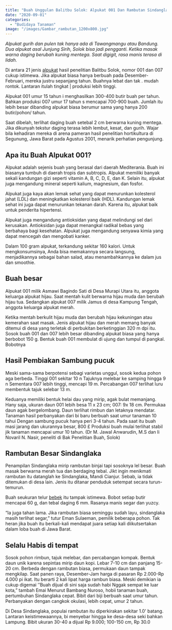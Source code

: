 ```yaml
---
title: "Buah Unggulan Balitbu Solok: Alpukat 001 Dan Rambutan Sindanglaka"
date: "2020-09-01"
categories: 
  - "Budidaya Tanaman"
image: "/images/Gambar_rambutan_1200x800.jpg"
---
```


_Alpukat gurih dan pulen tak hanya ada di Tawangmangu atau Bandung. Dua alpukat asal Junjung Sirih, Solok bisa jadi pengganti. Ketika masak warna daging berubah kuning mentega. Saat digigit, rasa manis terasa di lidah._

Di antara 21 jenis [alpukat](http://localhost/mitra/topik/alpukat "alpukat") hasil penelitian Balitbu Solok, nomor 001 dan 007 cukup istimewa. Jika alpukat biasa hanya berbuah pada Desember-Februari, mereka justru sepanjang tahun. Buahnya lebat dan tak . mudah rontok. Lantaran itulah tingkat | produksi lebih tinggi.

Alpukat 001 umur 15 tahun i menghasilkan 300-400 butir buah per tahun. Bahkan produksi 007 umur 17 tahun s mencapai 700-900 buah. Jumlah itu lebih besar dibanding alpukat biasa berumur sama yang hanya 200 butir/pohon/ tahun.

Saat dibelah, terlihat daging buah setebal 2 cm berwarna kuning mentega. Jika dikunyah tekstur daging terasa lebih lembut, kesat, dan gurih. Wajar bila kehadiran mereka di arena pameran hasil penelitian hortikultura di Segunung, Jawa Barat pada Agustus 2001, menarik perhatian pengunjung.

## Apa itu Buah Alpukat 001?

Alpukat adalah sejenis buah yang berasal dari daerah Mediterania. Buah ini biasanya tumbuh di daerah tropis dan subtropis. Alpukat memiliki banyak sekali kandungan gizi seperti vitamin A, B, C, D, E, dan K. Selain itu, alpukat juga mengandung mineral seperti kalium, magnesium, dan fosfor.

Alpukat juga kaya akan lemak sehat yang dapat menurunkan kolesterol jahat (LDL) dan meningkatkan kolesterol baik (HDL). Kandungan lemak sehat ini juga dapat menurunkan tekanan darah. Karena itu, alpukat baik untuk penderita hipertensi.

Alpukat juga mengandung antioksidan yang dapat melindungi sel dari kerusakan. Antioksidan juga dapat menangkal radikal bebas yang berbahaya bagi kesehatan. Alpukat juga mengandung senyawa kimia yang dapat mencegah dan mengobati kanker.

Dalam 100 gram alpukat, terkandung sekitar 160 kalori. Untuk mengkonsumsinya, Anda bisa memakannya secara langsung, menjadikannya sebagai bahan salad, atau menambahkannya ke dalam jus dan smoothie.

## Buah besar

Alpukat 001 milik Asmawi Bagindo Sati di Desa Murapi Utara itu, anggota keluarga alpukat hijau. Saat mentah kulit berwarna hijau muda dan berubah hijau tua. Sedangkan alpukat 007 milik Jamus di desa Kampung Tengah, anggota keluarga alpukat merah.

Ketika mentah berkulit hijau muda dan berubah hijau kekuningan atau kemerahan saat masak. Jenis alpukat hijau dan merah memang banyak ditemui di desa yang terletak di perbukitan berketinggian 320 m dpi itu. Sosok buah 001 dan 007 lebih besar dibanding alpukat biasa yang hanya berbobot 150 g. Bentuk buah 001 membulat di ujung dan tumpul di pangkal. Bobotnya

## Hasil Pembiakan Sambung pucuk

Meski sama-sama berpotensi sebagi varietas unggul, sosok kedua pohon aga berbeda. Tinggi 001 sekitar 10 n Tajuknya melebar ke samping hingga 9 n Sementara 007 lebih tinggi, mencapi 19 m. Percabangan 007 terlihat luru membentuk tajuk selebar 13 m.

Keduanya memiliki bentuk helai dau yang mirip, agak bulat memanjang. Hany saja, ukuran daun 001 lebih besa 11 x 23 cm; 007: 9x 18 cm. Permukaa daun agak bergelombang. Daun terlihat rimbun dan letaknya mendatar. Tanaman hasil perbanyakan dari bi baru berbuah saat umur tanaman 10 tahui Dengan sambung pucuk hanya peri 3-4 tahun. Pada saat itu buah masi jarang dan ukurannya besar, 800 £ Produksi buah mulai terlihat stabil jik tanaman mencapai umur 10 tahun. (Dr M. Jawal Anwarudin, M.S dan Ii Novaril N. Nasir, peneliti di Bak Penelitian Buah, Solok)

## Rambutan Besar Sindanglaka

Penampilan Sindanglaka mirip rambutan binjai tapi sosoknya lel besar. Buah masak berwarna merah tua dan berdaging tebal. Jikt ingin menikmati rambutan itu datanglah ke Sindanglaka, Mandi Cianjur. Sebab, ia tidak ditemukan di desa lain. Jenis itu ditanar penduduk setempat secara turun-temurun.

Buah seukuran telur [bebek](http://localhost/mitra/topik/bebek "bebek") itu tampak istimewa. Bobot setiap butir mencapai 60 g, dan tebal daging 6 mm. Rasanya manis segar dan yuzcy.

“Ia juga tahan lama. Jika rambutan biasa seminggu sudah layu, sindanglaka masih terlihat segar,” tutur Eman Sulaeman, pemilik beberapa pohon. Tak heran jika buah itu berkali-kali mendapat juara setiap kali diikutsertakan dalam loba buah di Jawa Barat.

## Selalu Habis di tempat

Sosok pohon rimbun, tajuk melebar, dan percabangan kompak. Bentuk daun unik karena sepintas mirip daun kopi. Lebar 7-10 cm dan panjang 15-20 cm. Berbeda dengan rambutan biasa, permukaan daun tampak mengkilap. Saat panen raya, Desember-Jam harga di pasaran Rp 2.000-Rp 4.000 pi ikat. Itu berarti 2 kali lipat harga rambun biasa. Meski demikian ia cukup digemai ’’Buah dijual di sini saja sudah habi Nggak sempat ke luar kota,” tambah Emai Menurut Bambang Nuroso, hobii tanaman buah, pertumbuhan Sindanglaka cepat. Bibit dari biji berbuah saat umur tahun. Perbanyakan dengan cangkok okulasi, lebih cepat, umur 2 tahun.

Di Desa Sindanglaka, populai rambutan itu diperkirakan sekitar 1.0' batang. Lantaran keistimewaannya, bi menyebar hingga ke desa-desa seki bahkan Lampung. Bibit ukuran 30-40 a dijual Rp 9.000; 100-150 cm, Rp 30.0
